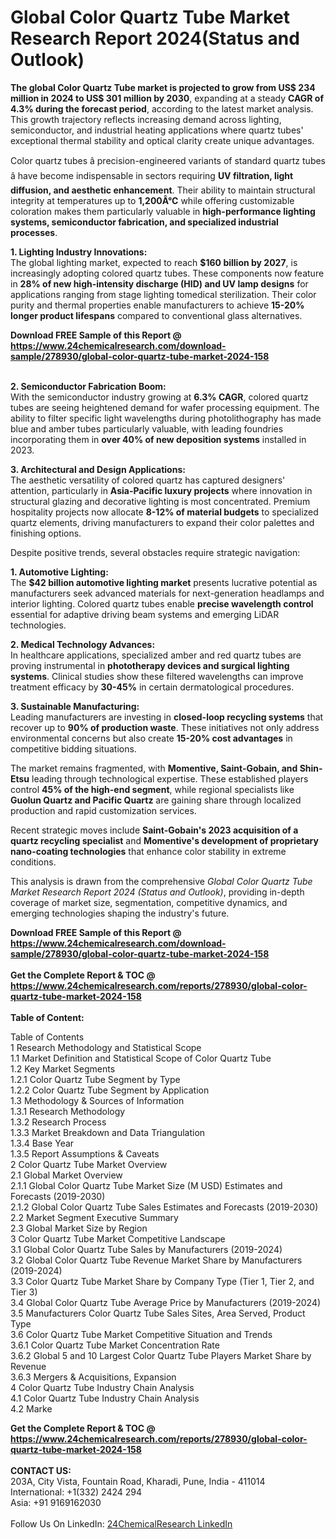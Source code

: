 <h1>Global Color Quartz Tube Market Research Report 2024(Status and Outlook)</h1><p><strong>The global Color Quartz Tube market is projected to grow from US$ 234 million in 2024 to US$ 301 million by 2030</strong>, expanding at a steady <strong>CAGR of 4.3% during the forecast period</strong>, according to the latest market analysis. This growth trajectory reflects increasing demand across lighting, semiconductor, and industrial heating applications where quartz tubes' exceptional thermal stability and optical clarity create unique advantages.</p><p>Color quartz tubes â precision-engineered variants of standard quartz tubes â have become indispensable in sectors requiring <strong>UV filtration, light diffusion, and aesthetic enhancement</strong>. Their ability to maintain structural integrity at temperatures up to <strong>1,200Â°C</strong> while offering customizable coloration makes them particularly valuable in <strong>high-performance lighting systems, semiconductor fabrication, and specialized industrial processes</strong>.</p><p><strong>1. Lighting Industry Innovations:</strong><br>
The global lighting market, expected to reach <strong>$160 billion by 2027</strong>, is increasingly adopting colored quartz tubes. These components now feature in <strong>28% of new high-intensity discharge (HID) and UV lamp designs</strong> for applications ranging from stage lighting tomedical sterilization. Their color purity and thermal properties enable manufacturers to achieve <strong>15-20% longer product lifespans</strong> compared to conventional glass alternatives.</p><div><b>Download FREE Sample of this Report @ 
            <a href="https://www.24chemicalresearch.com/download-sample/278930/global-color-quartz-tube-market-2024-158">
            https://www.24chemicalresearch.com/download-sample/278930/global-color-quartz-tube-market-2024-158</a></b></div><br><p><strong>2. Semiconductor Fabrication Boom:</strong><br>
With the semiconductor industry growing at <strong>6.3% CAGR</strong>, colored quartz tubes are seeing heightened demand for wafer processing equipment. The ability to filter specific light wavelengths during photolithography has made blue and amber tubes particularly valuable, with leading foundries incorporating them in <strong>over 40% of new deposition systems</strong> installed in 2023.</p><p><strong>3. Architectural and Design Applications:</strong><br>
The aesthetic versatility of colored quartz has captured designers' attention, particularly in <strong>Asia-Pacific luxury projects</strong> where innovation in structural glazing and decorative lighting is most concentrated. Premium hospitality projects now allocate <strong>8-12% of material budgets</strong> to specialized quartz elements, driving manufacturers to expand their color palettes and finishing options.</p><p>Despite positive trends, several obstacles require strategic navigation:</p><p><strong>1. Automotive Lighting:</strong><br>
The <strong>$42 billion automotive lighting market</strong> presents lucrative potential as manufacturers seek advanced materials for next-generation headlamps and interior lighting. Colored quartz tubes enable <strong>precise wavelength control</strong> essential for adaptive driving beam systems and emerging LiDAR technologies.</p><p><strong>2. Medical Technology Advances:</strong><br>
In healthcare applications, specialized amber and red quartz tubes are proving instrumental in <strong>phototherapy devices and surgical lighting systems</strong>. Clinical studies show these filtered wavelengths can improve treatment efficacy by <strong>30-45%</strong> in certain dermatological procedures.</p><p><strong>3. Sustainable Manufacturing:</strong><br>
Leading manufacturers are investing in <strong>closed-loop recycling systems</strong> that recover up to <strong>90% of production waste</strong>. These initiatives not only address environmental concerns but also create <strong>15-20% cost advantages</strong> in competitive bidding situations.</p><p>The market remains fragmented, with <strong>Momentive, Saint-Gobain, and Shin-Etsu</strong> leading through technological expertise. These established players control <strong>45% of the high-end segment</strong>, while regional specialists like <strong>Guolun Quartz and Pacific Quartz</strong> are gaining share through localized production and rapid customization services.</p><p>Recent strategic moves include <strong>Saint-Gobain's 2023 acquisition of a quartz recycling specialist</strong> and <strong>Momentive's development of proprietary nano-coating technologies</strong> that enhance color stability in extreme conditions.</p><p>This analysis is drawn from the comprehensive <em>Global Color Quartz Tube Market Research Report 2024 (Status and Outlook)</em>, providing in-depth coverage of market size, segmentation, competitive dynamics, and emerging technologies shaping the industry's future.</p><div><b>Download FREE Sample of this Report @ 
            <a href="https://www.24chemicalresearch.com/download-sample/278930/global-color-quartz-tube-market-2024-158">
            https://www.24chemicalresearch.com/download-sample/278930/global-color-quartz-tube-market-2024-158</a></b></div><br><div><b>Get the Complete Report & TOC @ 
            <a href="https://www.24chemicalresearch.com/reports/278930/global-color-quartz-tube-market-2024-158">
            https://www.24chemicalresearch.com/reports/278930/global-color-quartz-tube-market-2024-158</a></b></div><br>
            <b>Table of Content:</b><p>Table of Contents<br />
 1 Research Methodology and Statistical Scope<br />
 1.1 Market Definition and Statistical Scope of Color Quartz Tube<br />
 1.2 Key Market Segments<br />
 1.2.1 Color Quartz Tube Segment by Type<br />
 1.2.2 Color Quartz Tube Segment by Application<br />
 1.3 Methodology & Sources of Information<br />
 1.3.1 Research Methodology<br />
 1.3.2 Research Process<br />
 1.3.3 Market Breakdown and Data Triangulation<br />
 1.3.4 Base Year<br />
 1.3.5 Report Assumptions & Caveats<br />
 2 Color Quartz Tube Market Overview<br />
 2.1 Global Market Overview<br />
 2.1.1 Global Color Quartz Tube Market Size (M USD) Estimates and Forecasts (2019-2030)<br />
 2.1.2 Global Color Quartz Tube Sales Estimates and Forecasts (2019-2030)<br />
 2.2 Market Segment Executive Summary<br />
 2.3 Global Market Size by Region<br />
 3 Color Quartz Tube Market Competitive Landscape<br />
 3.1 Global Color Quartz Tube Sales by Manufacturers (2019-2024)<br />
 3.2 Global Color Quartz Tube Revenue Market Share by Manufacturers (2019-2024)<br />
 3.3 Color Quartz Tube Market Share by Company Type (Tier 1, Tier 2, and Tier 3)<br />
 3.4 Global Color Quartz Tube Average Price by Manufacturers (2019-2024)<br />
 3.5 Manufacturers Color Quartz Tube Sales Sites, Area Served, Product Type<br />
 3.6 Color Quartz Tube Market Competitive Situation and Trends<br />
 3.6.1 Color Quartz Tube Market Concentration Rate<br />
 3.6.2 Global 5 and 10 Largest Color Quartz Tube Players Market Share by Revenue<br />
 3.6.3 Mergers & Acquisitions, Expansion<br />
 4 Color Quartz Tube Industry Chain Analysis<br />
 4.1 Color Quartz Tube Industry Chain Analysis<br />
 4.2 Marke</p><div><b>Get the Complete Report & TOC @ 
            <a href="https://www.24chemicalresearch.com/reports/278930/global-color-quartz-tube-market-2024-158">
            https://www.24chemicalresearch.com/reports/278930/global-color-quartz-tube-market-2024-158</a></b></div><br><b>CONTACT US:</b><br>
            203A, City Vista, Fountain Road, Kharadi, Pune, India - 411014<br>
            International: +1(332) 2424 294<br>
            Asia: +91 9169162030 <br><br>
            Follow Us On LinkedIn: <a href="https://www.linkedin.com/company/24chemicalresearch/">24ChemicalResearch LinkedIn</a>